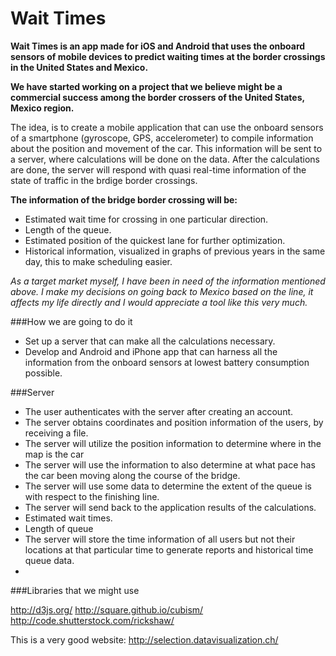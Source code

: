 # Wait Times

**Wait Times is an app made for iOS and Android that uses the onboard sensors of mobile devices to predict waiting times at the border crossings in the United States and Mexico.**

**We have started working on a project that we believe might be a commercial success among the border crossers of the United States, Mexico region.**

The idea, is to create a mobile application that can use the onboard sensors of a smartphone (gyroscope, GPS, accelerometer) to compile information about the position and movement of the car. This information will be sent to a server, where calculations will be done on the data. After the calculations are done, the server will respond with quasi real-time information of the state of traffic in the brdige border crossings.

**The information of the bridge border crossing will be:**

+ Estimated wait time for crossing in one particular direction.
+ Length of the queue.
+ Estimated position of the quickest lane for further optimization.
+ Historical information, visualized in graphs of previous years in the same day, this to make scheduling easier.

*As a target market myself, I have been in need of the information mentioned above. I make my decisions on going back to Mexico based on the line, it affects my life directly and I would appreciate a tool like this very much.*

###How we are going to do it

+ Set up a server that can make all the calculations necessary.
+ Develop and Android and iPhone app that can harness all the information from the onboard sensors at lowest battery consumption possible.

###Server

+ The user authenticates with the server after creating an account.
+ The server obtains coordinates and position information of the users, by receiving a file.
+ The server will utilize the position information to determine where in the map is the car
+ The server will use the information to also determine at what pace has the car been moving along the course of the bridge.
+ The server will use some data to determine the extent of the queue is with respect to the finishing line.
+ The server will send back to the application results of the calculations.
+ Estimated wait times.
+ Length of queue
+ The server will store the time information of all users but not their locations at that particular time to generate reports and historical time queue data.
+ 


###Libraries that we might use

http://d3js.org/
http://square.github.io/cubism/
http://code.shutterstock.com/rickshaw/

This is a very good website: http://selection.datavisualization.ch/

